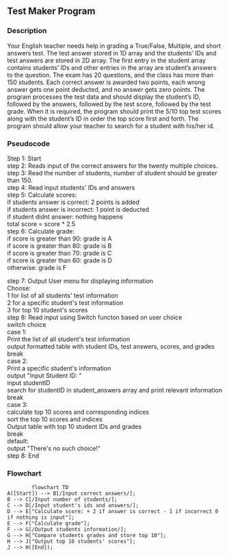 ## Test Maker Program
### Description
Your English teacher needs help in grading a True/False, Multiple, and short answers test. The
test answer stored in 1D array and the students’ IDs and test answers are stored in 2D array. The
first entry in the student array contains students’ IDs and other entries in the array are student’s
answers to the question. The exam has 20 questions, and the class has more than 150 students.
Each correct answer is awarded two points, each wrong answer gets one point deducted, and no answer gets zero points. The program processes the test data and should display the student’s ID,
followed by the answers, followed by the test score, followed by the test grade. When it is
required, the program should print the 5/10 top test scores along with the student’s ID in order
the top score first and forth. The program should allow your teacher to search for a student with
his/her id.
### Pseudocode
Step 1: Start <br />
step 2: Reads input of the correct answers for the twenty multiple choices. <br />
step 3: Read the number of students, number of student should be greater than 150. <br />
step 4: Read input students' IDs and answers<br />
step 5: Calculate scores: <br />
        if students answer is correct: 2 points is added <br />
        if students answer is incorrect: 1 point is deducted <br />
        if student didnt answer: nothing happens <br />
        total score = score * 2.5 <br />
step 6: Calculate grade: <br />
        if score is greater than 90: grade is A <br />
        if score is greater than 80: grade is B <br />
        if score is greater than 70: grade is C <br />
        if score is greater than 60: grade is D <br />
        otherwise: grade is F <br />
        
step 7: Output User menu for displaying information <br />
Choose: <br />
    1 for list of all students' test information <br />
    2 for a specific student's test information <br />
    3 for top 10 student's scores<br />
step 8: Read input using Switch functon based on user choice <br />
switch choice <br />
    case 1: <br />
        Print the list of all student's test information <br />
        output formatted table with student IDs, test answers, scores, and grades <br />
        break <br />
    case 2: <br />
        Print a specific student's information <br />
        output "Input Student ID: " <br />
        input studentID <br />
        search for studentID in student_answers array and print relevant information <br />
        break <br />
    case 3: <br />
        calculate top 10 scores and corresponding indices <br />
        sort the top 10 scores and indices <br />
        Output table with top 10 student IDs and grades <br />
        break  <br />
    default: <br />
        output "There's no such choice!" <br />
step 8: End <br />

### Flowchart
```mermaid
        flowchart TD
A([Start]) --> B[/Input correct answers/];
B --> C[/Input number of students/];
C --> D[/Input student's ids and answers/];
D --> E["Calculate score: + 2 if answer is correct - 1 if incorrect 0 if nothing is input"];
E --> F["Calculate grade"];
F --> G[/Output students information/];
G --> H["Compare students grades and store top 10"];
H --> J["Output top 10 students' scores"];
J --> H([End]);
```

